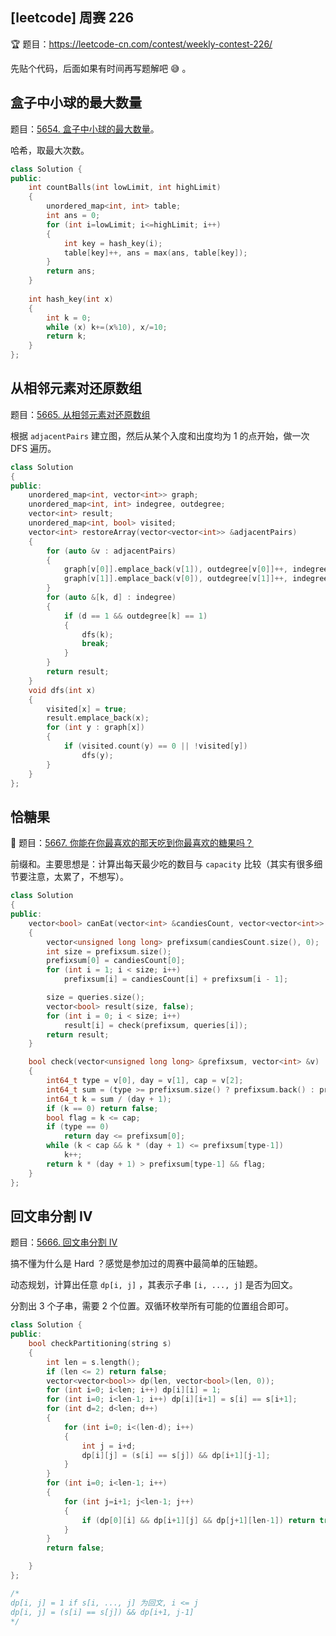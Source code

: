 ## [leetcode] 周赛 226

🏆 题目：https://leetcode-cn.com/contest/weekly-contest-226/

先贴个代码，后面如果有时间再写题解吧 😅 。

## 盒子中小球的最大数量

题目：[5654. 盒子中小球的最大数量](https://leetcode-cn.com/problems/maximum-number-of-balls-in-a-box/)。

哈希，取最大次数。

```cpp
class Solution {
public:
    int countBalls(int lowLimit, int highLimit) 
    {
        unordered_map<int, int> table;
        int ans = 0;
        for (int i=lowLimit; i<=highLimit; i++)
        {
            int key = hash_key(i);
            table[key]++, ans = max(ans, table[key]);
        }
        return ans;
    }
    
    int hash_key(int x)
    {
        int k = 0;
        while (x) k+=(x%10), x/=10;
        return k;
    }
};
```



## 从相邻元素对还原数组

题目：[5665. 从相邻元素对还原数组](https://leetcode-cn.com/problems/restore-the-array-from-adjacent-pairs/)

根据 `adjacentPairs` 建立图，然后从某个入度和出度均为 1 的点开始，做一次 DFS 遍历。

```cpp
class Solution
{
public:
    unordered_map<int, vector<int>> graph;
    unordered_map<int, int> indegree, outdegree;
    vector<int> result;
    unordered_map<int, bool> visited;
    vector<int> restoreArray(vector<vector<int>> &adjacentPairs)
    {
        for (auto &v : adjacentPairs)
        {
            graph[v[0]].emplace_back(v[1]), outdegree[v[0]]++, indegree[v[1]]++;
            graph[v[1]].emplace_back(v[0]), outdegree[v[1]]++, indegree[v[0]]++;
        }
        for (auto &[k, d] : indegree)
        {
            if (d == 1 && outdegree[k] == 1)
            {
                dfs(k);
                break;
            }
        }
        return result;
    }
    void dfs(int x)
    {
        visited[x] = true;
        result.emplace_back(x);
        for (int y : graph[x])
        {
            if (visited.count(y) == 0 || !visited[y])
                dfs(y);
        }
    }
};
```

## 恰糖果

🍬 题目：[5667. 你能在你最喜欢的那天吃到你最喜欢的糖果吗？](https://leetcode-cn.com/problems/can-you-eat-your-favorite-candy-on-your-favorite-day/)

前缀和。主要思想是：计算出每天最少吃的数目与 `capacity` 比较（其实有很多细节要注意，太累了，不想写）。

```cpp
class Solution
{
public:
    vector<bool> canEat(vector<int> &candiesCount, vector<vector<int>> &queries)
    {
        vector<unsigned long long> prefixsum(candiesCount.size(), 0);
        int size = prefixsum.size();
        prefixsum[0] = candiesCount[0];
        for (int i = 1; i < size; i++)
            prefixsum[i] = candiesCount[i] + prefixsum[i - 1];

        size = queries.size();
        vector<bool> result(size, false);
        for (int i = 0; i < size; i++)
            result[i] = check(prefixsum, queries[i]);
        return result;
    }

    bool check(vector<unsigned long long> &prefixsum, vector<int> &v)
    {
        int64_t type = v[0], day = v[1], cap = v[2];
        int64_t sum = (type >= prefixsum.size() ? prefixsum.back() : prefixsum[type]);
        int64_t k = sum / (day + 1);
        if (k == 0) return false;
        bool flag = k <= cap;
        if (type == 0)
            return day <= prefixsum[0];
        while (k < cap && k * (day + 1) <= prefixsum[type-1])
            k++;
        return k * (day + 1) > prefixsum[type-1] && flag;
    }
};
```

## 回文串分割 IV

题目：[5666. 回文串分割 IV](https://leetcode-cn.com/problems/palindrome-partitioning-iv/)

搞不懂为什么是 Hard ？感觉是参加过的周赛中最简单的压轴题。

动态规划，计算出任意 `dp[i, j]` ，其表示子串 `[i, ..., j]` 是否为回文。

分割出 3 个子串，需要 2 个位置。双循环枚举所有可能的位置组合即可。

```cpp
class Solution {
public:
    bool checkPartitioning(string s) 
    {
        int len = s.length();
        if (len <= 2) return false;
        vector<vector<bool>> dp(len, vector<bool>(len, 0));
        for (int i=0; i<len; i++) dp[i][i] = 1;
        for (int i=0; i<len-1; i++) dp[i][i+1] = s[i] == s[i+1];
        for (int d=2; d<len; d++)
        {
            for (int i=0; i<(len-d); i++)
            {
                int j = i+d;
                dp[i][j] = (s[i] == s[j]) && dp[i+1][j-1];
            }
        }
        for (int i=0; i<len-1; i++)
        {
            for (int j=i+1; j<len-1; j++)
            {
                if (dp[0][i] && dp[i+1][j] && dp[j+1][len-1]) return true;
            }
        }
        return false;

    }
};

/*
dp[i, j] = 1 if s[i, ..., j] 为回文, i <= j
dp[i, j] = (s[i] == s[j]) && dp[i+1, j-1]
*/
```

